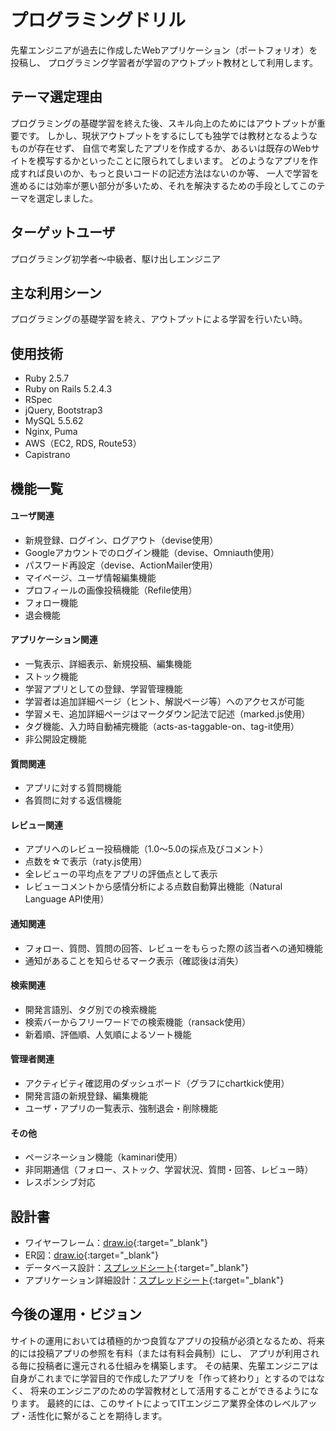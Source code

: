 # プログラミングドリル
先輩エンジニアが過去に作成したWebアプリケーション（ポートフォリオ）を投稿し、
プログラミング学習者が学習のアウトプット教材として利用します。

## テーマ選定理由
プログラミングの基礎学習を終えた後、スキル向上のためにはアウトプットが重要です。
しかし、現状アウトプットをするにしても独学では教材となるようなものが存在せず、
自信で考案したアプリを作成するか、あるいは既存のWebサイトを模写するかといったことに限られてしまいます。
どのようなアプリを作成すれば良いのか、もっと良いコードの記述方法はないのか等、
一人で学習を進めるには効率が悪い部分が多いため、それを解決するための手段としてこのテーマを選定しました。

## ターゲットユーザ
プログラミング初学者〜中級者、駆け出しエンジニア

## 主な利用シーン
プログラミングの基礎学習を終え、アウトプットによる学習を行いたい時。

## 使用技術
- Ruby 2.5.7
- Ruby on Rails 5.2.4.3
- RSpec
- jQuery, Bootstrap3
- MySQL 5.5.62
- Nginx, Puma
- AWS（EC2, RDS, Route53）
- Capistrano

## 機能一覧
#### ユーザ関連
- 新規登録、ログイン、ログアウト（devise使用）
- Googleアカウントでのログイン機能（devise、Omniauth使用）
- パスワード再設定（devise、ActionMailer使用）
- マイページ、ユーザ情報編集機能
- プロフィールの画像投稿機能（Refile使用）
- フォロー機能
- 退会機能

#### アプリケーション関連
- 一覧表示、詳細表示、新規投稿、編集機能
- ストック機能
- 学習アプリとしての登録、学習管理機能
- 学習者は追加詳細ページ（ヒント、解説ページ等）へのアクセスが可能
- 学習メモ、追加詳細ページはマークダウン記法で記述（marked.js使用）
- タグ機能、入力時自動補完機能（acts-as-taggable-on、tag-it使用）
- 非公開設定機能

#### 質問関連
- アプリに対する質問機能
- 各質問に対する返信機能

#### レビュー関連
- アプリへのレビュー投稿機能（1.0〜5.0の採点及びコメント）
- 点数を☆で表示（raty.js使用）
- 全レビューの平均点をアプリの評価点として表示
- レビューコメントから感情分析による点数自動算出機能（Natural Language API使用）

#### 通知関連
- フォロー、質問、質問の回答、レビューをもらった際の該当者への通知機能
- 通知があることを知らせるマーク表示（確認後は消失）

#### 検索関連
- 開発言語別、タグ別での検索機能
- 検索バーからフリーワードでの検索機能（ransack使用）
- 新着順、評価順、人気順によるソート機能

#### 管理者関連
- アクティビティ確認用のダッシュボード（グラフにchartkick使用）
- 開発言語の新規登録、編集機能
- ユーザ・アプリの一覧表示、強制退会・削除機能

#### その他
- ページネーション機能（kaminari使用）
- 非同期通信（フォロー、ストック、学習状況、質問・回答、レビュー時）
- レスポンシブ対応

## 設計書
- ワイヤーフレーム：[draw.io](https://app.diagrams.net/#G1KerphBwD831cXAGqX6NqlAjefhU4aI78){:target="_blank"}
- ER図：[draw.io](https://app.diagrams.net/#G1xx9iVmerwVWF2ggC4ToCzU41lyFmU63l){:target="_blank"}
- データベース設計：[スプレッドシート](https://docs.google.com/spreadsheets/d/1YYXot30SttwSTz31akqoLq9ylPBteUbJpoN9FY035bk/edit#gid=135053792){:target="_blank"}
- アプリケーション詳細設計：[スプレッドシート](https://docs.google.com/spreadsheets/d/1gScOPmAEcORheQypo-hjmbxNT4ODyXPp8TsA6_r9dAI/edit#gid=0){:target="_blank"}

## 今後の運用・ビジョン
サイトの運用においては積極的かつ良質なアプリの投稿が必須となるため、将来的には投稿アプリの参照を有料（または有料会員制）にし、
アプリが利用される毎に投稿者に還元される仕組みを構築します。
その結果、先輩エンジニアは自身がこれまでに学習目的で作成したアプリを「作って終わり」とするのではなく、
将来のエンジニアのための学習教材として活用することができるようになります。
最終的には、このサイトによってITエンジニア業界全体のレベルアップ・活性化に繋がることを期待します。

